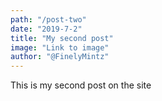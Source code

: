 ```yaml
---
path: "/post-two"
date: "2019-7-2"
title: "My second post" 
image: "Link to image"
author: "@FinelyMintz"
---
```


This is my second post on the site 